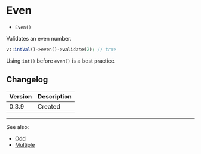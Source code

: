 # Even

- `Even()`

Validates an even number.

```php
v::intVal()->even()->validate(2); // true
```

Using `int()` before `even()` is a best practice.

## Changelog

Version | Description
--------|-------------
  0.3.9 | Created

***
See also:

  * [Odd](Odd.md)
  * [Multiple](Multiple.md)
